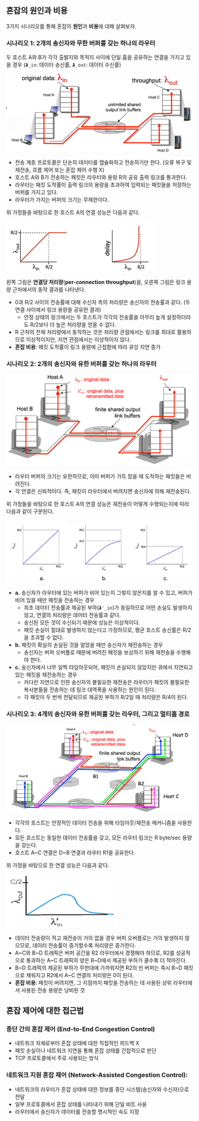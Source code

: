 ## 혼잡의 원인과 비용
3가지 시나리오를 통해 혼잡의 **원인**과 **비용**에 대해 살펴보자.

### 시나리오 1: 2개의 송신자와 무한 버퍼를 갖는 하나의 라우터
두 호스트 A와 B가 각각 출발지와 목적지 사이에 단일 홉을 공유하는 연결을 가지고 있을 경우 (`𝞴_in`: 데이터 송신률, `𝞴_out`: 데이터 수신률)

<img src="img/3-6-1.png"> 

- 전송 계층 프로토콜은 단순히 데이터를 캡슐화하고 전송하기만 한다. (오류 복구 및 재전송, 흐름 제어 또는 혼잡 제어 수행 X)
- 호스트 A와 B가 전송하는 패킷은 라우터와 용량 R의 공유 출력 링크를 통과한다.
- 라우터는 패킷 도착률이 출력 링크의 용량을 초과하여 입력되는 패킷들을 저장하는 버퍼를 가지고 있다.
- 라우터가 가지는 버퍼의 크기는 무제한이다.

위 가정들을 바탕으로 한 호스트 A의 연결 성능은 다음과 같다.

<img width="400" src="img/3-6-2.png">

왼쪽 그림은 **연결당 처리량**(**per-connection throughput**)을, 오른쪽 그림은 링크 용량 근처에서의 동작 결과를 나타낸다. 
- 0과 R/2 사이의 전송률에 대해 수신자 측의 처리량은 송신자의 전송률과 같다. (두 연결 사이에서 링크 용량을 공유한 결과)
  - 안정 상태의 링크에서는 두 호스트가 각각의 전송률을 아무리 높게 설정하더라도 R/2보다 더 높은 처리량을 얻을 수 없다.
- R 근처의 전체 처리량에서 동작하는 것은 처리량 관점에서는 링크를 최대로 활용하므로 이상적이지만, 지연 관점에서는 이상적이지 않다. 
- **혼잡 비용**: 패킷 도착률이 링크 용량에 근접함에 따라 큐잉 지연 증가

### 시나리오 2: 2개의 송신자와 유한 버퍼를 갖는 하나의 라우터
<img src="img/3-6-3.png">

- 라우터 버퍼의 크기는 유한하므로, 이미 버퍼가 가득 찼을 때 도착하는 패킷들은 버려진다.
- 각 연결은 신뢰적이다. 즉, 패킷이 라우터에서 버려지면 송신자에 의해 재전송된다.

위 가정들을 바탕으로 한 호스트 A의 연결 성능은 재전송이 어떻게 수행되는지에 따라 다음과 같이 구분된다. 

<img src="img/3-6-4.png">

- **a.** 송신자가 라우터에 있는 버퍼가 비어 있는지 그렇지 않은지를 알 수 있고, 버퍼가 비어 있을 때만 패킷을 전송하는 경우
  - 최초 데이터 전송률과 제공된 부하(`𝞴'_in`)가 동일하므로 어떤 손실도 발생하지 않고, 연결의 처리량은 데이터 전송률과 같다.
  - 송신된 모든 것이 수신되기 때문에 성능은 이상적이다.
  - 패킷 손실이 절대로 발생하지 않는다고 가정하므로, 평균 호스트 송신률은 R/2을 초과할 수 없다. 
- **b.** 패킷이 확실히 손실된 것을 알았을 때만 송신자가 재전송하는 경우
  - 송신자는 버퍼 오버플로 때문에 버려진 패킷을 보상하기 위해 재전송을 수행해야 한다.
- **c.** 송신자에서 너무 일찍 타임아웃되어, 패킷이 손실되지 않았지만 큐에서 지연되고 있는 패킷을 재전송하는 경우
  - 커다란 지연으로 인한 송신자의 불필요한 재전송은 라우터가 패킷의 불필요한 복사본들을 전송하는 데 링크 대역폭을 사용하는 원인이 된다.
  - 각 패킷이 두 번씩 전달되므로 제공된 부하가 R/2일 때 처리량은 R/4이 된다.

### 시나리오 3: 4개의 송신자와 유한 버퍼를 갖는 라우터, 그리고 멀티홉 경로
<img src="img/3-6-5.png">

- 각각의 호스트는 안정적인 데이터 전송을 위해 타임아웃/재전송 메커니즘을 사용한다.
- 모든 호스트는 동일한 데이터 전송률을 갖고, 모든 라우터 링크는 R byte/sec 용량을 갖는다.
- 호스트 A\~C 연결은 D\~B 연결과 라우터 R1을 공유한다.

위 가정을 바탕으로 한 연결 성능은 다음과 같다.

<img width="300" src="img/3-6-6.png">

- 데이터 전송량이 적고 재전송이 거의 없을 경우 버퍼 오버플로는 거의 발생하지 않으므로, 데이터 전송률이 증가할수록 처리량은 증가한다.
- A\~C와 B\~D 트래픽은 버퍼 공간을 R2 라우터에서 경쟁해야 하므로, R2를 성공적으로 통과하는 A\~C 트래픽의 양은 B\~D에서 제공된 부하가 클수록 더 작아진다.
- B\~D 트래픽의 제공된 부하가 무한대에 가까워지면 R2의 빈 버퍼는 즉시 B\~D 패킷으로 채워지고 R2에서 A\~C 연결의 처리량은 0이 된다.
- **혼잡 비용**: 패킷이 버려지면, 그 지점까지 패킷을 전송하는 데 사용된 상위 라우터에서 사용된 전송 용량은 낭비된 것

## 혼잡 제어에 대한 접근법
### 종단 간의 혼잡 제어 (End-to-End Congestion Control)
- 네트워크 자체로부터 혼잡 상태에 대한 직접적인 피드백 X
- 패킷 손실이나 네트워크 지연을 통해 혼잡 상태를 간접적으로 판단
- TCP 프로토콜에서 주로 사용되는 방식

### 네트워크 지원 혼잡 제어 (Network-Assisted Congestion Control):
- 네트워크의 라우터가 혼잡 상태에 대한 정보를 종단 시스템(송신자와 수신자)으로 전달
- 일부 프로토콜에서 혼잡 상태를 나타내기 위해 단일 비트 사용
- 라우터에서 송신자가 데이터를 전송할 명시적인 속도 지정

